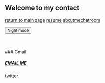 ## Welcome to my contact

[return to main page](https://neverlivedordied.github.io/) [resume](https://neverlivedordied.github.io/Ashton-resume.github.io/index.html) [aboutme](https://neverlivedordied.github.io/About-Me/index.html)[chatroom](https://neverlivedordied.github.io/chatroom/index.html)
<br>

<html>
<body>
<button type="button" onclick="myFunction()">Night mode</button>

<script>
function myFunction() {
  document.body.style.backgroundColor = "black";
document.body.style.color = "Blue"
} 

 </script>
</body>
</html>
<br>
<br>
<br>
<br>
### Gmail

##### [EMAIL ME](ashtonjchan6@gmail.com)


[twitter](www.twitter.com/neverlivedordied)


